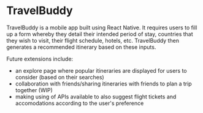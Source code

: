 # TravelBuddy
TravelBuddy is a mobile app built using React Native. It requires users to fill up a form whereby they detail their intended period of stay, countries that they wish to visit, their flight schedule, hotels, etc. TravelBuddy then generates a recommended itinerary based on these inputs.

Future extensions include: 
- an explore page where popular itineraries are displayed for users to consider (based on their searches)
- collaboration with friends/sharing itineraries with friends to plan a trip together (WIP)
- making using of APIs available to also suggest flight tickets and accomodations according to the user's preference
